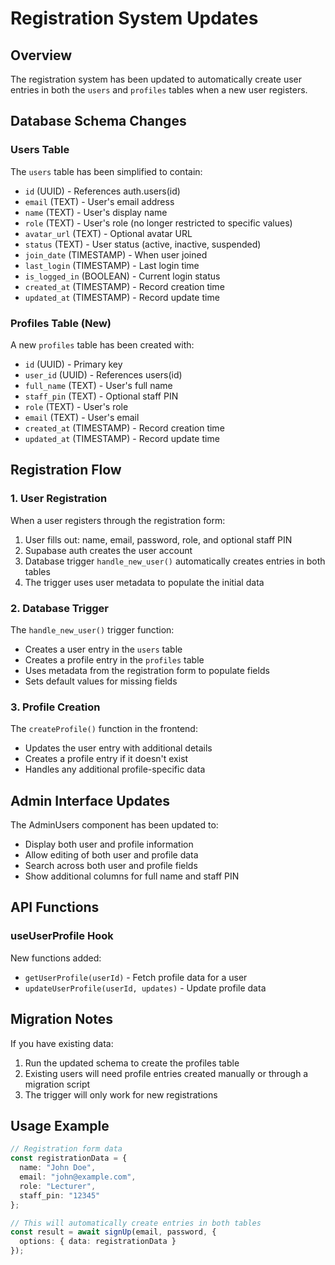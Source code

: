 # Registration System Updates

## Overview
The registration system has been updated to automatically create user entries in both the `users` and `profiles` tables when a new user registers.

## Database Schema Changes

### Users Table
The `users` table has been simplified to contain:
- `id` (UUID) - References auth.users(id)
- `email` (TEXT) - User's email address
- `name` (TEXT) - User's display name
- `role` (TEXT) - User's role (no longer restricted to specific values)
- `avatar_url` (TEXT) - Optional avatar URL
- `status` (TEXT) - User status (active, inactive, suspended)
- `join_date` (TIMESTAMP) - When user joined
- `last_login` (TIMESTAMP) - Last login time
- `is_logged_in` (BOOLEAN) - Current login status
- `created_at` (TIMESTAMP) - Record creation time
- `updated_at` (TIMESTAMP) - Record update time

### Profiles Table (New)
A new `profiles` table has been created with:
- `id` (UUID) - Primary key
- `user_id` (UUID) - References users(id)
- `full_name` (TEXT) - User's full name
- `staff_pin` (TEXT) - Optional staff PIN
- `role` (TEXT) - User's role
- `email` (TEXT) - User's email
- `created_at` (TIMESTAMP) - Record creation time
- `updated_at` (TIMESTAMP) - Record update time

## Registration Flow

### 1. User Registration
When a user registers through the registration form:
1. User fills out: name, email, password, role, and optional staff PIN
2. Supabase auth creates the user account
3. Database trigger `handle_new_user()` automatically creates entries in both tables
4. The trigger uses user metadata to populate the initial data

### 2. Database Trigger
The `handle_new_user()` trigger function:
- Creates a user entry in the `users` table
- Creates a profile entry in the `profiles` table
- Uses metadata from the registration form to populate fields
- Sets default values for missing fields

### 3. Profile Creation
The `createProfile()` function in the frontend:
- Updates the user entry with additional details
- Creates a profile entry if it doesn't exist
- Handles any additional profile-specific data

## Admin Interface Updates

The AdminUsers component has been updated to:
- Display both user and profile information
- Allow editing of both user and profile data
- Search across both user and profile fields
- Show additional columns for full name and staff PIN

## API Functions

### useUserProfile Hook
New functions added:
- `getUserProfile(userId)` - Fetch profile data for a user
- `updateUserProfile(userId, updates)` - Update profile data

## Migration Notes

If you have existing data:
1. Run the updated schema to create the profiles table
2. Existing users will need profile entries created manually or through a migration script
3. The trigger will only work for new registrations

## Usage Example

```typescript
// Registration form data
const registrationData = {
  name: "John Doe",
  email: "john@example.com",
  role: "Lecturer",
  staff_pin: "12345"
};

// This will automatically create entries in both tables
const result = await signUp(email, password, {
  options: { data: registrationData }
});
``` 